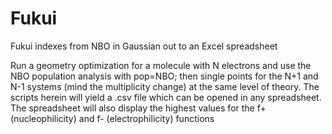 # Fukui
Fukui indexes from NBO in Gaussian out to an Excel spreadsheet

Run a geometry optimization for a molecule with N electrons and use the NBO population analysis with pop=NBO; then single points for the N+1 and N-1 systems (mind the multiplicity change) at the same level of theory. The scripts herein will yield a .csv file which can be opened in any spreadsheet. The spreadsheet will also display the highest values for the f+ (nucleophilicity) and f- (electrophilicity) functions
